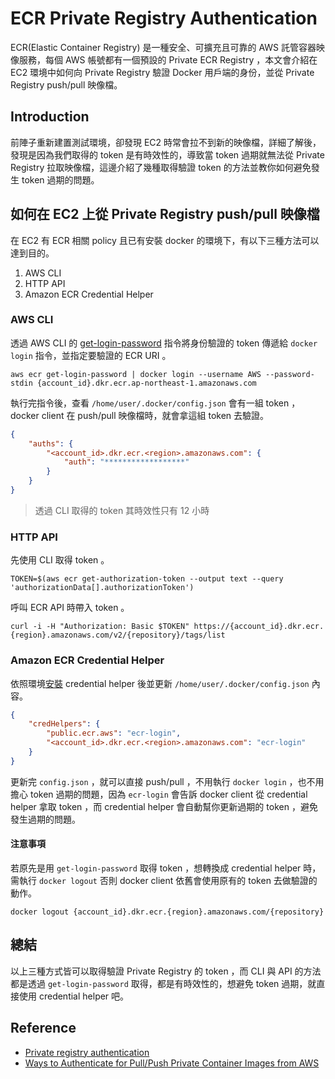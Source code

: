# ECR Private Registry Authentication

ECR(Elastic Container Registry) 是一種安全、可擴充且可靠的 AWS 託管容器映像服務，每個 AWS 帳號都有一個預設的 Private ECR Registry ，本文會介紹在 EC2 環境中如何向 Private Registry 驗證 Docker 用戶端的身份，並從 Private Registry push/pull 映像檔。  

<!--more-->

## Introduction

前陣子重新建置測試環境，卻發現 EC2 時常會拉不到新的映像檔，詳細了解後，發現是因為我們取得的 token 是有時效性的，導致當 token 過期就無法從 Private Registry 拉取映像檔，這邊介紹了幾種取得驗證 token 的方法並教你如何避免發生 token 過期的問題。  

## 如何在 EC2 上從 Private Registry push/pull 映像檔

在 EC2 有 ECR 相關 policy 且已有安裝 docker 的環境下，有以下三種方法可以達到目的。  
1. AWS CLI  
2. HTTP API  
3. Amazon ECR Credential Helper  

### AWS CLI

透過 AWS CLI 的 [get-login-password](https://docs.aws.amazon.com/cli/latest/reference/ecr/get-login-password.html) 指令將身份驗證的 token 傳遞給 `docker login` 指令，並指定要驗證的 ECR URI 。  

```aws ecr get-login-password | docker login --username AWS --password-stdin {account_id}.dkr.ecr.ap-northeast-1.amazonaws.com```  

執行完指令後，查看 `/home/user/.docker/config.json` 會有一組 token ，docker client 在 push/pull 映像檔時，就會拿這組 token 去驗證。  
```json
{
	"auths": {
		"<account_id>.dkr.ecr.<region>.amazonaws.com": {
			"auth": "******************"
		}
	}
}
```  

>透過 CLI 取得的 token 其時效性只有 12 小時

### HTTP API

先使用 CLI 取得 token 。
```
TOKEN=$(aws ecr get-authorization-token --output text --query 'authorizationData[].authorizationToken')
```  

呼叫 ECR API 時帶入 token 。
```
curl -i -H "Authorization: Basic $TOKEN" https://{account_id}.dkr.ecr.{region}.amazonaws.com/v2/{repository}/tags/list
```  

### Amazon ECR Credential Helper

依照環境[安裝](https://github.com/awslabs/amazon-ecr-credential-helper?tab=readme-ov-file#installing) credential helper 後並更新 `/home/user/.docker/config.json` 內容。  
```json
{
	"credHelpers": {
		"public.ecr.aws": "ecr-login",
		"<account_id>.dkr.ecr.<region>.amazonaws.com": "ecr-login"
	}
}
```  

更新完 `config.json` ，就可以直接 push/pull ，不用執行 `docker login` ，也不用擔心 token 過期的問題，因為 `ecr-login` 會告訴 docker client 從 credential helper 拿取 token ，而 credential helper 會自動幫你更新過期的 token ，避免發生過期的問題。  

#### 注意事項

若原先是用 `get-login-password` 取得 token ，想轉換成 credential helper 時，需執行 `docker logout` 否則 docker client 依舊會使用原有的 token 去做驗證的動作。  
```
docker logout {account_id}.dkr.ecr.{region}.amazonaws.com/{repository}
```  

## 總結

以上三種方式皆可以取得驗證 Private Registry 的 token ，而 CLI 與 API 的方法都是透過 `get-login-password` 取得，都是有時效性的，想避免 token 過期，就直接使用 credential helper 吧。  

## Reference

- [Private registry authentication](https://docs.aws.amazon.com/zh_tw/AmazonECR/latest/userguide/registry_auth.html)
- [Ways to Authenticate for Pull/Push Private Container Images from AWS](https://mgufrone.medium.com/ways-to-authenticate-for-pull-push-private-container-images-from-aws-21dacabee143)


